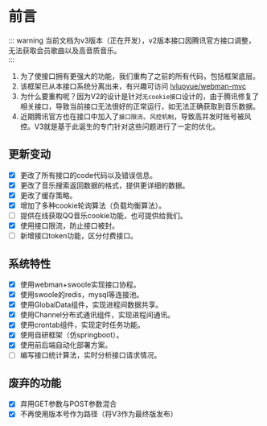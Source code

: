 # 前言 <Badge type="tip" text="V3" />
::: warning
当前文档为v3版本（正在开发），v2版本接口因腾讯官方接口调整，无法获取会员歌曲以及高音质音乐。  
:::

1. 为了使接口拥有更强大的功能，我们重构了之前的所有代码，包括框架底层。  
2. 该框架已从本接口系统分离出来，有兴趣可访问 [lvluoyue/webman-mvc](https://github.com/lvluoyue/webman-mvc)  
3. 为什么要重构呢？因为V2的设计是针对`无cookie接口`设计的，由于腾讯修复了相关接口，导致当前接口无法很好的正常运行，如无法正确获取到音乐数据。  
4. 近期腾讯官方也在接口中加入了`接口限流`、`风控机制`，导致高并发时账号被风控。V3就是基于此诞生的专门针对这些问题进行了一定的优化。

## 更新变动
- [x] 更改了所有接口的code代码以及错误信息。
- [x] 更改了音乐搜索返回数据的格式，提供更详细的数据。
- [x] 更改了缓存策略。
- [x] 增加了多种cookie轮询算法（负载均衡算法）。
- [ ] 提供在线获取QQ音乐cookie功能，也可提供给我们。
- [x] 使用接口限流，防止接口被封。
- [ ] 新增接口token功能，区分付费接口。

## 系统特性
- [x] 使用webman+swoole实现接口协程。
- [x] 使用swoole的redis，mysql等连接池。
- [x] 使用GlobalData组件，实现进程间数据共享。
- [x] 使用Channel分布式通讯组件，实现进程间通讯。
- [x] 使用crontab组件，实现定时任务功能。
- [x] 使用自研框架（仿springboot）。
- [x] 使用前后端自动化部署方案。
- [ ] 编写接口统计算法，实时分析接口请求情况。

## 废弃的功能
- [x] 弃用GET参数与POST参数混合
- [x] 不再使用版本号作为路径（将V3作为最终版发布）
